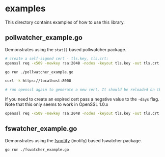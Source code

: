 examples
========

This directory contains examples of how to use this library.

pollwatcher_example.go
----------------------

Demonstrates using the `stat()` based pollwatcher package.

```sh
# create a self-signed cert - tls.key, tls.crt:
openssl req -x509 -newkey rsa:2048 -nodes -keyout tls.key -out tls.crt -days 7 -subj '/C=US/L=California/CN=testing-only/'

go run ./pollwatcher_example.go

curl -k https://localhost:8000

# run openssl again to generate a new cert. It should be reloaded on the next poll-interval
```

If you need to create an expired cert pass a negative value to the `-days` flag. Note that this only seems to work in OpenSSL 1.0.x

```sh
openssl req -x509 -newkey rsa:2048 -nodes -keyout tls.key -out tls.crt -days -1 -subj '/C=US/L=California/CN=testing-only/'
```

fswatcher_example.go
----------------------

Demonstrates using the [fsnotify](https://github.com/fsnotify/fsnotify) (inotify) based fswatcher package.

```sh
go run ./fswatcher_example.go
```